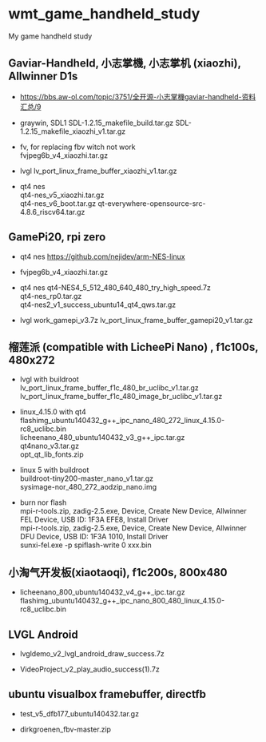 # wmt_game_handheld_study
My game handheld study

## Gaviar-Handheld, 小志掌機, 小志掌机 (xiaozhi), Allwinner D1s    
* https://bbs.aw-ol.com/topic/3751/全开源-小志掌機gaviar-handheld-资料汇总/9  

* graywin, SDL1
SDL-1.2.15_makefile_build.tar.gz
SDL-1.2.15_makefile_xiaozhi_v1.tar.gz  

* fv, for replacing fbv witch not work    
fvjpeg6b_v4_xiaozhi.tar.gz  

* lvgl
lv_port_linux_frame_buffer_xiaozhi_v1.tar.gz

* qt4 nes  
qt4-nes_v5_xiaozhi.tar.gz  
qt4-nes_v6_boot.tar.gz
qt-everywhere-opensource-src-4.8.6_riscv64.tar.gz  

## GamePi20, rpi zero    
* qt4 nes
https://github.com/nejidev/arm-NES-linux

* fvjpeg6b_v4_xiaozhi.tar.gz

* qt4 nes
qt4-NES4_5_512_480_640_480_try_high_speed.7z  
qt4-nes_rp0.tar.gz  
qt4-nes2_v1_success_ubuntu14_qt4_qws.tar.gz  

* lvgl
work_gamepi_v3.7z
lv_port_linux_frame_buffer_gamepi20_v1.tar.gz  

## 榴莲派 (compatible with LicheePi Nano) , f1c100s, 480x272    
* lvgl with buildroot  
lv_port_linux_frame_buffer_f1c_480_br_uclibc_v1.tar.gz  
lv_port_linux_frame_buffer_f1c_480_image_br_uclibc_v1.tar.gz  

* linux_4.15.0 with qt4  
flashimg_ubuntu140432_g++_ipc_nano_480_272_linux_4.15.0-rc8_uclibc.bin  
licheenano_480_ubuntu140432_v3_g++_ipc.tar.gz   
qt4nano_v3.tar.gz  
opt_qt_lib_fonts.zip  

* linux 5 with buildroot  
buildroot-tiny200-master_nano_v1.tar.gz  
sysimage-nor_480_272_aodzip_nano.img  

* burn nor flash  
mpi-r-tools.zip, zadig-2.5.exe, Device, Create New Device, Allwinner FEL Device, USB ID: 1F3A EFE8, Install Driver  
mpi-r-tools.zip, zadig-2.5.exe, Device, Create New Device, Allwinner DFU Device, USB ID: 1F3A 1010, Install Driver  
sunxi-fel.exe -p spiflash-write 0 xxx.bin  

## 小淘气开发板(xiaotaoqi), f1c200s, 800x480  
* licheenano_800_ubuntu140432_v4_g++_ipc.tar.gz  
flashimg_ubuntu140432_g++_ipc_nano_800_480_linux_4.15.0-rc8_uclibc.bin  

## LVGL Android  
* lvgldemo_v2_lvgl_android_draw_success.7z

* VideoProject_v2_play_audio_success(1).7z  

## ubuntu visualbox framebuffer, directfb    
* test_v5_dfb177_ubuntu140432.tar.gz

* dirkgroenen_fbv-master.zip


